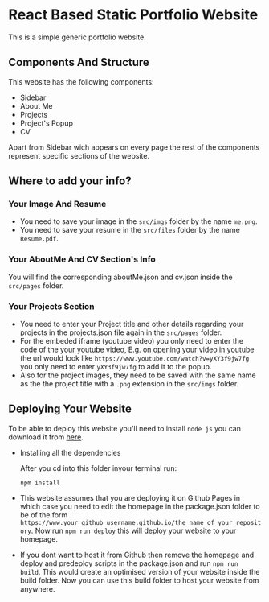 # React Based Static Portfolio Website

This is a simple generic portfolio website.

## Components And Structure

This website has the following components: 

* Sidebar
* About Me
* Projects
* Project's Popup
* CV

Apart from Sidebar wich appears on every page the rest of the components represent specific sections of the website.

## Where to add your info?

### Your Image And Resume

* You need to save your image in the `src/imgs` folder by the name `me.png`.
* You need to save your resume in the `src/files` folder by the name `Resume.pdf`.

### Your AboutMe And CV Section's Info

You will find the corresponding aboutMe.json and cv.json inside the `src/pages` folder.

### Your Projects Section

* You need to enter your Project title and other details regarding your projects in the projects.json file again in the `src/pages` folder.
* For the embeded iframe (youtube video) you only need to enter the code of the your youtube video, E.g. on opening your video in youtube the url would look like `https://www.youtube.com/watch?v=yXY3f9jw7fg` you only need to enter `yXY3f9jw7fg` to add it to the popup.
* Also for the project images, they need to be saved with the same name as the the project title with a `.png` extension in the `src/imgs` folder.

## Deploying Your Website

To be able to deploy this website you'll need to install `node js` you can download it from [here](https://www.nodejs.org).
* Installing all the dependencies

    After you cd into this folder inyour terminal run:

    `npm install`

* This website assumes that you are deploying it on Github Pages in which case you need to edit the homepage in the package.json folder to be of the form `https://www.your_github_username.github.io/the_name_of_your_repository`.  Now run `npm run deploy` this will deploy your website to your homepage.

* If you dont want to host it from Github then remove the homepage and deploy and predeploy scripts in the package.json and run `npm run build`. This would create an optimised version of your website inside the build folder. Now you can use this build folder to host your website from anywhere.

